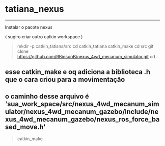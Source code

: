 # tatiana_nexus
______________________________________________
Instalar o pacote nexus 

( sugiro criar outro catkin workspace )


> mkdir -p catkin_tatiana/src
> cd catkin_tatiana
> catkin_make
> cd src
> git clone  https://github.com/RBinsonB/nexus_4wd_mecanum_simulator.git
> cd ..
## esse catkin_make e oq adiciona a biblioteca .h que o cara criou para a movimentação
## o caminho desse arquivo é 'sua_work_space/src/nexus_4wd_mecanum_simulator/nexus_4wd_mecanum_gazebo/include/nexus_4wd_mecanum_gazebo/nexus_ros_force_based_move.h'
> catkin_make



